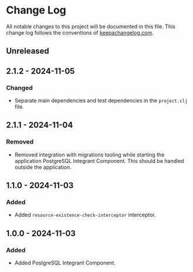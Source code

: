 # Change Log

All notable changes to this project will be documented in this file. This change log follows the conventions
of [keepachangelog.com](http://keepachangelog.com/).

## Unreleased

## 2.1.2 - 2024-11-05

### Changed

- Separate main dependencies and test dependencies in the `project.clj` file.

## 2.1.1 - 2024-11-04

### Removed

- Removed integration with migrations tooling while starting the application PostgreSQL Integrant Component. This should
  be handled outside the application.

## 1.1.0 - 2024-11-03

### Added

- Added `resource-existence-check-interceptor` interceptor.

## 1.0.0 - 2024-11-03

### Added

- Added PostgreSQL Integrant Component.
